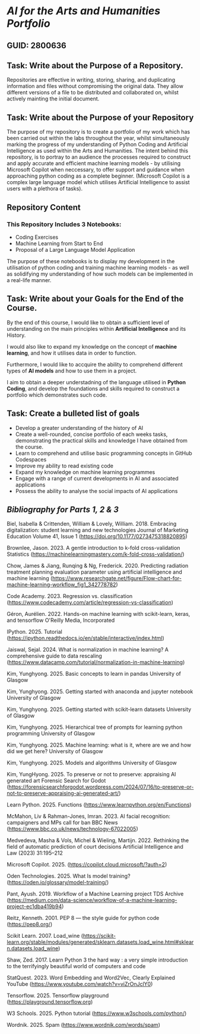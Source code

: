 # ***AI for the Arts and Humanities Portfolio***

## GUID: 2800636

## Task: Write about the Purpose of a Repository.
Repositories are effective in writing, storing, sharing, and duplicating information and files without compromising the original data. They allow different versions of a file to be distributed and collaborated on, whilst actively mainting the initial document.

## Task: Write about the Purpose of your Repository
The purpose of my repository is to create a portfolio of my work which has been carried out within the labs throughout the year, whilst simultaneously marking the progress of my understanding of Python Coding and Artificial Intelligence as used within the Arts and Humanities. The intent behind this repository, is to portray to an audience the processes required to construct and apply accurate and efficient machine learning models - by utilising Microsoft Copilot when neccessary, to offer support and guidance when approaching python coding as a complete beginner. (Microsoft Copilot is a complex large language model which utilises Artificial Intelligence to assist users with a plethora of tasks).

## Repository Content
### This Repository Includes 3 Notebooks:
- Coding Exercises
- Machine Learning from Start to End
- Proposal of a Large Language Model Application

The purpose of these notebooks is to display my development in the utilisation of python coding and training machine learning models - as well as solidifying my understanding of how such models can be implemented in a real-life manner.

## Task: Write about your Goals for the End of the Course.

By the end of this course, I would like to obtain a sufficient level of understanding on the main principles within **Artificial Intelligence** and its History.

I would also like to expand my knowledge on the concept of **machine learning**, and how it utilises data in order to function.

Furthermore, I would like to accquire the ability to comprehend different types of **AI models** and how to use them in a project.

I aim to obtain a deeper understadning of the language utilised in **Python Coding**, and develop the foundations and skills required to construct a portfolio which demonstrates such code.

## Task: Create a bulleted list of goals
- Develop a greater understanding of the history of AI
- Create a well-rounded, concise portfolio of each weeks tasks, demonstrating the  practical skills and knowledge I have obtained from the course.
- Learn to comprehend and utilise basic programming concepts in GitHub Codespaces
- Improve my ability to read existing code
- Expand my knowledge on machine learning programmes
- Engage with a range of current developments in AI and associated applications
- Possess the ability to analyse the social impacts of AI applications

## ***Bibliography for Parts 1, 2 & 3***
  Biel, Isabella & Crittenden, William & Lovely, William. 2018. Embracing digitalization: student learning and new technologies
Journal of Marketing Education Volume 41, Issue 1 (https://doi.org/10.1177/0273475318820895)

  Brownlee, Jason. 2023. A gentle introduction to k-fold cross-validation
Statistics (https://machinelearningmastery.com/k-fold-cross-validation/)

  Chow, James & Jiang, Runqing & Ng, Frederick. 2020. Predicting radiation treatment planning evaluation parameter using artificial intelligence and machine learning
(https://www.researchgate.net/figure/Flow-chart-for-machine-learning-workflow_fig1_342778782)

  Code Academy. 2023. Regression vs. classification
(https://www.codecademy.com/article/regression-vs-classification)

  Géron, Aurélien. 2022. Hands-on machine learning with scikit-learn, keras, and tensorflow
O'Reilly Media, Incorporated

IPython. 2025. Tutorial
(https://ipython.readthedocs.io/en/stable/interactive/index.html)

  Jaiswal, Sejal. 2024. What is normalization in machine learning? A comprehensive guide to data rescaling
(https://www.datacamp.com/tutorial/normalization-in-machine-learning)

  Kim, Yunghyong. 2025. Basic concepts to learn in pandas
University of Glasgow

  Kim, Yunghyong. 2025. Getting started with anaconda and jupyter notebook
University of Glasgow

  Kim, Yunghyong. 2025. Getting started with scikit-learn datasets
University of Glasgow

  Kim, Yunghyong. 2025. Hierarchical tree of prompts for learning python programming
University of Glasgow

Kim, Yunghyong. 2025. Machine learning: what is it, where are we and how did we get here?
University of Glasgow

  Kim, Yunghyong. 2025. Models and algorithms
University of Glasgow

  Kim, YungHyong. 2025. To preserve or not to preserve: appraising AI generated art
Forensic Search for Godot (https://forensicsearchforgodot.wordpress.com/2024/07/16/to-preserve-or-not-to-preserve-appraising-ai-generated-art/)

Learn Python. 2025. Functions
(https://www.learnpython.org/en/Functions)

  McMahon, Liv & Rahman-Jones, Imran. 2023. AI facial recognition: campaigners and MPs call for ban
BBC News (https://www.bbc.co.uk/news/technology-67022005)

  Medvedeva, Masha & Vols, Michel & Wieling, Martijn. 2022. Rethinking the field of automatic prediction of court decisions
Artificial Intelligence and Law (2023) 31:195–212

  Microsoft Copilot. 2025.
(https://copilot.cloud.microsoft/?auth=2)

Oden Technologies. 2025. What Is model training?
(https://oden.io/glossary/model-training/)

  Pant, Ayush. 2019. Workflow of a Machine Learning project
TDS Archive (https://medium.com/data-science/workflow-of-a-machine-learning-project-ec1dba419b94)

Reitz, Kenneth. 2001. PEP 8 — the style guide for python code
(https://pep8.org/)

Scikit Learn. 2007. Load_wine
(https://scikit-learn.org/stable/modules/generated/sklearn.datasets.load_wine.html#sklearn.datasets.load_wine)

  Shaw, Zed. 2017. Learn Python 3 the hard way : a very simple introduction to the terrifyingly beautiful world of computers and code
  
StatQuest. 2023. Word Embedding and Word2Vec, Clearly Explained
 YouTube (https://www.youtube.com/watch?v=viZrOnJclY0)
 
Tensorflow. 2025. Tensorflow playground
(https://playground.tensorflow.org)

W3 Schools. 2025. Python tutorial
(https://www.w3schools.com/python/)

  Wordnik. 2025. Spam
(https://www.wordnik.com/words/spam)

